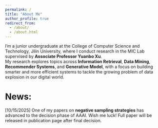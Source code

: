 ```yaml
---
permalink: /
title: "About Me"
author_profile: true
redirect_from: 
  - /about/
  - /about.html
---
```

I’m a junior undergraduate at the College of Computer Science and Technology, Jilin University, where I conduct research in the MIC Lab supervised by **Associate Professor Yuanbo Xu**.  
My research explores topics across **Information Retrieval**, **Data Mining**, **Recommender Systems**, and **Generative Model**, with a focus on building smarter and more efficient systems to tackle the growing problem of data explosion in our digital world.

# News:
[10/15/2025] One of my papers on **negative sampling strategies** has advanced to the decision phase of AAAI. Wish me luck! Full paper will be released in publication page after final decision.